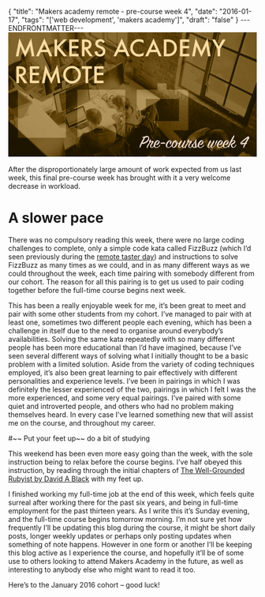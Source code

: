 {
  "title": "Makers academy remote - pre-course week 4",
  "date": "2016-01-17",
  "tags": "['web development', 'makers academy']",
  "draft": "false"
}
---ENDFRONTMATTER---
![Makers Academy remote pre-course week 4](media/makers-academy-remote-pre-course-week-4-header.png "Makers Academy remote pre-course week 4")

After the disproportionately large amount of work expected from us last week, this final pre-course week has brought with it a very welcome decrease in workload.

# A slower pace

There was no compulsory reading this week, there were no large coding challenges to complete, only a simple code kata called FizzBuzz (which I’d seen previously during the <a href="makers-academy-remote-the-taster-day.html" class="link">remote taster day</a>) and instructions to solve FizzBuzz as many times as we could, and in as many different ways as we could throughout the week, each time pairing with somebody different from our cohort. The reason for all this pairing is to get us used to pair coding together before the full-time course begins next week.

This has been a really enjoyable week for me, it’s been great to meet and pair with some other students from my cohort. I’ve managed to pair with at least one, sometimes two different people each evening, which has been a challenge in itself due to the need to organise around everybody’s availabilities. Solving the same kata repeatedly with so many different people has been more educational than I’d have imagined, because I’ve seen several different ways of solving what I initially thought to be a basic problem with a limited solution. Aside from the variety of coding techniques employed, it’s also been great learning to pair effectively with different personalities and experience levels. I’ve been in pairings in which I was definitely the lesser experienced of the two, pairings in which I felt I was the more experienced, and some very equal pairings. I’ve paired with some quiet and introverted people, and others who had no problem making themselves heard. In every case I’ve learned something new that will assist me on the course, and throughout my career.

#~~ Put your feet up~~ do a bit of studying

This weekend has been even more easy going than the week, with the sole instruction being to relax before the course begins. I’ve half obeyed this instruction, by reading through the initial chapters of <a href="https://www.goodreads.com/book/show/3892688-the-well-grounded-rubyist" class="link">The Well-Grounded Rubyist by David A Black</a> with my feet up.

I finished working my full-time job at the end of this week, which feels quite surreal after working there for the past six years, and being in full-time employment for the past thirteen years. As I write this it’s Sunday evening, and the full-time course begins tomorrow morning. I’m not sure yet how frequently I’ll be updating this blog during the course, it might be short daily posts, longer weekly updates or perhaps only posting updates when something of note happens. However in one form or another I’ll be keeping this blog active as I experience the course, and hopefully it’ll be of some use to others looking to attend Makers Academy in the future, as well as interesting to anybody else who might want to read it too.

Here’s to the January 2016 cohort – good luck!
